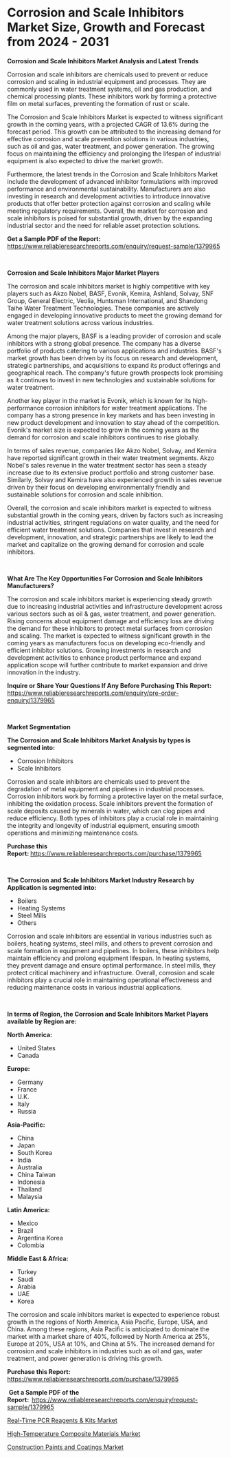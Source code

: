 <p><h1>Corrosion and Scale Inhibitors Market Size, Growth and Forecast from 2024 - 2031</h1></p><p><strong>Corrosion and Scale Inhibitors Market Analysis and Latest Trends</strong></p>
<p><p>Corrosion and scale inhibitors are chemicals used to prevent or reduce corrosion and scaling in industrial equipment and processes. They are commonly used in water treatment systems, oil and gas production, and chemical processing plants. These inhibitors work by forming a protective film on metal surfaces, preventing the formation of rust or scale.</p><p>The Corrosion and Scale Inhibitors Market is expected to witness significant growth in the coming years, with a projected CAGR of 13.6% during the forecast period. This growth can be attributed to the increasing demand for effective corrosion and scale prevention solutions in various industries, such as oil and gas, water treatment, and power generation. The growing focus on maintaining the efficiency and prolonging the lifespan of industrial equipment is also expected to drive the market growth.</p><p>Furthermore, the latest trends in the Corrosion and Scale Inhibitors Market include the development of advanced inhibitor formulations with improved performance and environmental sustainability. Manufacturers are also investing in research and development activities to introduce innovative products that offer better protection against corrosion and scaling while meeting regulatory requirements. Overall, the market for corrosion and scale inhibitors is poised for substantial growth, driven by the expanding industrial sector and the need for reliable asset protection solutions.</p></p>
<p><strong>Get a Sample PDF of the Report:&nbsp;</strong> <a href="https://www.reliableresearchreports.com/enquiry/request-sample/1379965">https://www.reliableresearchreports.com/enquiry/request-sample/1379965</a></p>
<p>&nbsp;</p>
<p><strong>Corrosion and Scale Inhibitors Major Market Players</strong></p>
<p><p>The corrosion and scale inhibitors market is highly competitive with key players such as Akzo Nobel, BASF, Evonik, Kemira, Ashland, Solvay, SNF Group, General Electric, Veolia, Huntsman International, and Shandong Taihe Water Treatment Technologies. These companies are actively engaged in developing innovative products to meet the growing demand for water treatment solutions across various industries.</p><p>Among the major players, BASF is a leading provider of corrosion and scale inhibitors with a strong global presence. The company has a diverse portfolio of products catering to various applications and industries. BASF's market growth has been driven by its focus on research and development, strategic partnerships, and acquisitions to expand its product offerings and geographical reach. The company's future growth prospects look promising as it continues to invest in new technologies and sustainable solutions for water treatment.</p><p>Another key player in the market is Evonik, which is known for its high-performance corrosion inhibitors for water treatment applications. The company has a strong presence in key markets and has been investing in new product development and innovation to stay ahead of the competition. Evonik's market size is expected to grow in the coming years as the demand for corrosion and scale inhibitors continues to rise globally.</p><p>In terms of sales revenue, companies like Akzo Nobel, Solvay, and Kemira have reported significant growth in their water treatment segments. Akzo Nobel's sales revenue in the water treatment sector has seen a steady increase due to its extensive product portfolio and strong customer base. Similarly, Solvay and Kemira have also experienced growth in sales revenue driven by their focus on developing environmentally friendly and sustainable solutions for corrosion and scale inhibition.</p><p>Overall, the corrosion and scale inhibitors market is expected to witness substantial growth in the coming years, driven by factors such as increasing industrial activities, stringent regulations on water quality, and the need for efficient water treatment solutions. Companies that invest in research and development, innovation, and strategic partnerships are likely to lead the market and capitalize on the growing demand for corrosion and scale inhibitors.</p></p>
<p>&nbsp;</p>
<p><strong>What Are The Key Opportunities For Corrosion and Scale Inhibitors Manufacturers?</strong></p>
<p><p>The corrosion and scale inhibitors market is experiencing steady growth due to increasing industrial activities and infrastructure development across various sectors such as oil & gas, water treatment, and power generation. Rising concerns about equipment damage and efficiency loss are driving the demand for these inhibitors to protect metal surfaces from corrosion and scaling. The market is expected to witness significant growth in the coming years as manufacturers focus on developing eco-friendly and efficient inhibitor solutions. Growing investments in research and development activities to enhance product performance and expand application scope will further contribute to market expansion and drive innovation in the industry.</p></p>
<p><strong>Inquire or Share Your Questions If Any Before Purchasing This Report:</strong> <a href="https://www.reliableresearchreports.com/enquiry/pre-order-enquiry/1379965">https://www.reliableresearchreports.com/enquiry/pre-order-enquiry/1379965</a></p>
<p>&nbsp;</p>
<p><strong>Market Segmentation</strong></p>
<p><strong>The Corrosion and Scale Inhibitors Market Analysis by types is segmented into:</strong></p>
<p><ul><li>Corrosion Inhibitors</li><li>Scale Inhibitors</li></ul></p>
<p><p>Corrosion and scale inhibitors are chemicals used to prevent the degradation of metal equipment and pipelines in industrial processes. Corrosion inhibitors work by forming a protective layer on the metal surface, inhibiting the oxidation process. Scale inhibitors prevent the formation of scale deposits caused by minerals in water, which can clog pipes and reduce efficiency. Both types of inhibitors play a crucial role in maintaining the integrity and longevity of industrial equipment, ensuring smooth operations and minimizing maintenance costs.</p></p>
<p><strong>Purchase this Report:&nbsp;</strong><a href="https://www.reliableresearchreports.com/purchase/1379965">https://www.reliableresearchreports.com/purchase/1379965</a></p>
<p>&nbsp;</p>
<p><strong>The Corrosion and Scale Inhibitors Market Industry Research by Application is segmented into:</strong></p>
<p><ul><li>Boilers</li><li>Heating Systems</li><li>Steel Mills</li><li>Others</li></ul></p>
<p><p>Corrosion and scale inhibitors are essential in various industries such as boilers, heating systems, steel mills, and others to prevent corrosion and scale formation in equipment and pipelines. In boilers, these inhibitors help maintain efficiency and prolong equipment lifespan. In heating systems, they prevent damage and ensure optimal performance. In steel mills, they protect critical machinery and infrastructure. Overall, corrosion and scale inhibitors play a crucial role in maintaining operational effectiveness and reducing maintenance costs in various industrial applications.</p></p>
<p>&nbsp;</p>
<p><strong>In terms of Region, the Corrosion and Scale Inhibitors Market Players available by Region are:</strong></p>
<p>
    <p> <strong> North America: </strong>
        <ul>
            <li>United States</li>
            <li>Canada</li>
        </ul>
        </p> 
    <p> <strong> Europe: </strong>
        <ul>
            <li>Germany</li>
            <li>France</li>
            <li>U.K.</li>
            <li>Italy</li>
            <li>Russia</li>
        </ul>
        </p> 
    <p> <strong> Asia-Pacific: </strong>
        <ul>
            <li>China</li>
            <li>Japan</li>
            <li>South Korea</li>
            <li>India</li>
            <li>Australia</li>
            <li>China Taiwan</li>
            <li>Indonesia</li>
            <li>Thailand</li>
            <li>Malaysia</li>
        </ul>
        </p> 
    <p> <strong> Latin America: </strong>
        <ul>
            <li>Mexico</li>
            <li>Brazil</li>
            <li>Argentina Korea</li>
            <li>Colombia</li>
        </ul>
        </p> 
    <p> <strong> Middle East & Africa: </strong>
        <ul>
            <li>Turkey</li>
            <li>Saudi</li>
            <li>Arabia</li>
            <li>UAE</li>
            <li>Korea</li>
        </ul>
    </p>
    </p>
<p><p>The corrosion and scale inhibitors market is expected to experience robust growth in the regions of North America, Asia Pacific, Europe, USA, and China. Among these regions, Asia Pacific is anticipated to dominate the market with a market share of 40%, followed by North America at 25%, Europe at 20%, USA at 10%, and China at 5%. The increased demand for corrosion and scale inhibitors in industries such as oil and gas, water treatment, and power generation is driving this growth.</p></p>
<p><strong>Purchase this Report: </strong><a href="https://www.reliableresearchreports.com/purchase/1379965">https://www.reliableresearchreports.com/purchase/1379965</a></p>
<p>&nbsp;<strong>Get a Sample PDF of the Report:&nbsp;&nbsp;</strong><a href="https://www.reliableresearchreports.com/enquiry/request-sample/1379965">https://www.reliableresearchreports.com/enquiry/request-sample/1379965</a></p>
<p><strong></strong></p>
<p><p><a href="https://view.publitas.com/reportprime-1/global-real-time-pcr-reagents-kits-market-by-types-applications-and-major-players-with-regional-growth-rate-analysis-and-development-situation-from-2023-to-2030/">Real-Time PCR Reagents & Kits Market</a></p><p><a href="https://github.com/seekum/Market-Research-Report-List-1/blob/main/high-temperature-composite-materials-market.md">High-Temperature Composite Materials Market</a></p><p><a href="https://github.com/nancykennedykellievqfqt2/Market-Research-Report-List-1/blob/main/construction-paints-and-coatings-market.md">Construction Paints and Coatings Market</a></p></p>